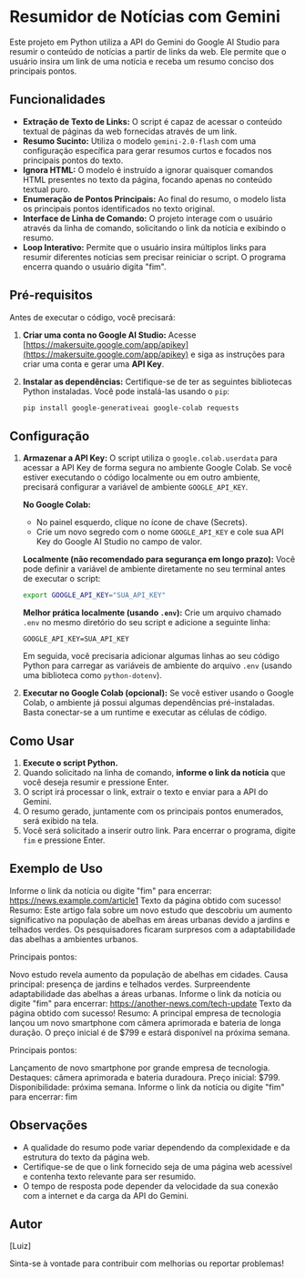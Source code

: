 # Resumidor de Notícias com Gemini

Este projeto em Python utiliza a API do Gemini do Google AI Studio para resumir o conteúdo de notícias a partir de links da web. Ele permite que o usuário insira um link de uma notícia e receba um resumo conciso dos principais pontos.

## Funcionalidades

* **Extração de Texto de Links:** O script é capaz de acessar o conteúdo textual de páginas da web fornecidas através de um link.
* **Resumo Sucinto:** Utiliza o modelo `gemini-2.0-flash` com uma configuração específica para gerar resumos curtos e focados nos principais pontos do texto.
* **Ignora HTML:** O modelo é instruído a ignorar quaisquer comandos HTML presentes no texto da página, focando apenas no conteúdo textual puro.
* **Enumeração de Pontos Principais:** Ao final do resumo, o modelo lista os principais pontos identificados no texto original.
* **Interface de Linha de Comando:** O projeto interage com o usuário através da linha de comando, solicitando o link da notícia e exibindo o resumo.
* **Loop Interativo:** Permite que o usuário insira múltiplos links para resumir diferentes notícias sem precisar reiniciar o script. O programa encerra quando o usuário digita "fim".

## Pré-requisitos

Antes de executar o código, você precisará:

1.  **Criar uma conta no Google AI Studio:** Acesse [https://makersuite.google.com/app/apikey](https://makersuite.google.com/app/apikey) e siga as instruções para criar uma conta e gerar uma **API Key**.
2.  **Instalar as dependências:** Certifique-se de ter as seguintes bibliotecas Python instaladas. Você pode instalá-las usando o `pip`:

    ```bash
    pip install google-generativeai google-colab requests
    ```

## Configuração

1.  **Armazenar a API Key:** O script utiliza o `google.colab.userdata` para acessar a API Key de forma segura no ambiente Google Colab. Se você estiver executando o código localmente ou em outro ambiente, precisará configurar a variável de ambiente `GOOGLE_API_KEY`.

    **No Google Colab:**
    * No painel esquerdo, clique no ícone de chave (Secrets).
    * Crie um novo segredo com o nome `GOOGLE_API_KEY` e cole sua API Key do Google AI Studio no campo de valor.

    **Localmente (não recomendado para segurança em longo prazo):**
    Você pode definir a variável de ambiente diretamente no seu terminal antes de executar o script:

    ```bash
    export GOOGLE_API_KEY="SUA_API_KEY"
    ```

    **Melhor prática localmente (usando `.env`):**
    Crie um arquivo chamado `.env` no mesmo diretório do seu script e adicione a seguinte linha:

    ```
    GOOGLE_API_KEY=SUA_API_KEY
    ```

    Em seguida, você precisaria adicionar algumas linhas ao seu código Python para carregar as variáveis de ambiente do arquivo `.env` (usando uma biblioteca como `python-dotenv`).

2.  **Executar no Google Colab (opcional):** Se você estiver usando o Google Colab, o ambiente já possui algumas dependências pré-instaladas. Basta conectar-se a um runtime e executar as células de código.

## Como Usar

1.  **Execute o script Python.**
2.  Quando solicitado na linha de comando, **informe o link da notícia** que você deseja resumir e pressione Enter.
3.  O script irá processar o link, extrair o texto e enviar para a API do Gemini.
4.  O resumo gerado, juntamente com os principais pontos enumerados, será exibido na tela.
5.  Você será solicitado a inserir outro link. Para encerrar o programa, digite `fim` e pressione Enter.

## Exemplo de Uso

Informe o link da notícia ou digite "fim" para encerrar: https://news.example.com/article1
Texto da página obtido com sucesso!
Resumo: Este artigo fala sobre um novo estudo que descobriu um aumento significativo na população de abelhas em áreas urbanas devido a jardins e telhados verdes. Os pesquisadores ficaram surpresos com a adaptabilidade das abelhas a ambientes urbanos.

Principais pontos:

Novo estudo revela aumento da população de abelhas em cidades.
Causa principal: presença de jardins e telhados verdes.
Surpreendente adaptabilidade das abelhas a áreas urbanas.
Informe o link da notícia ou digite "fim" para encerrar: https://another-news.com/tech-update
Texto da página obtido com sucesso!
Resumo: A principal empresa de tecnologia lançou um novo smartphone com câmera aprimorada e bateria de longa duração. O preço inicial é de $799 e estará disponível na próxima semana.

Principais pontos:

Lançamento de novo smartphone por grande empresa de tecnologia.
Destaques: câmera aprimorada e bateria duradoura.
Preço inicial: $799.
Disponibilidade: próxima semana.
Informe o link da notícia ou digite "fim" para encerrar: fim


## Observações

* A qualidade do resumo pode variar dependendo da complexidade e da estrutura do texto da página web.
* Certifique-se de que o link fornecido seja de uma página web acessível e contenha texto relevante para ser resumido.
* O tempo de resposta pode depender da velocidade da sua conexão com a internet e da carga da API do Gemini.

## Autor

[Luiz]

Sinta-se à vontade para contribuir com melhorias ou reportar problemas!

